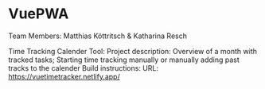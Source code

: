 # VuePWA 
Team Members: Matthias Köttritsch & Katharina Resch 

Time Tracking Calender Tool: 
Project description: Overview of a month with tracked tasks; Starting time tracking manually or manually adding past tracks to the calender
Build instructions:
URL: https://vuetimetracker.netlify.app/
